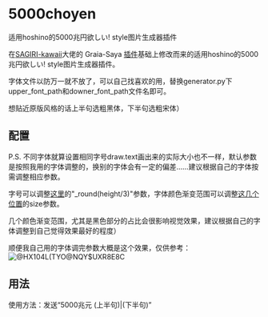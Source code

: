 # 5000choyen
适用hoshino的5000兆円欲しい! style图片生成器插件

在[SAGIRI-kawaii](https://github.com/SAGIRI-kawaii)大佬的 Graia-Saya [插件](https://github.com/SAGIRI-kawaii/saya_plugins_collection/tree/master/modules/5000zhao)基础上修改而来的适用hoshino的5000兆円欲しい! style图片生成器插件。


字体文件以防万一就不放了，可以自己找喜欢的用，替换generator.py下upper_font_path和downer_font_path文件名即可。

想贴近原版风格的话上半句选粗黑体，下半句选粗宋体）

## 配置

P.S. 不同字体就算设置相同字号draw.text画出来的实际大小也不一样，默认参数是按照我用的字体调整的，换别的字体会有一定的偏差……建议根据自己的字体按需调整相应参数。

字号可以调整[这里](https://github.com/pcrbot/5000choyen/blob/b603868178d727f5c3d2dff716642326cba04af9/generator.py#L133)的"\_round(height/3)"参数，字体颜色渐变范围可以调整[这几个位置](https://github.com/pcrbot/5000choyen/blob/b603868178d727f5c3d2dff716642326cba04af9/generator.py#L83)的size参数。

几个颜色渐变范围，尤其是黑色部分的占比会很影响视觉效果，建议根据自己的字体调整到自己觉得效果最好的程度）

顺便我自己用的字体调完参数大概是这个效果，仅供参考：
![@HX104L(TYO@NQY$UXR8E8C](https://user-images.githubusercontent.com/55473115/129693767-67712df7-8dbf-465b-ab22-4b7029af5660.PNG)

## 用法

使用方法：发送“5000兆元 (上半句)|(下半句)”
